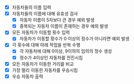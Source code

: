 - [x] 자동차들의 이름 입력
- [x] 자동차들의 이름에 대해 유효성 검사
  - [x] 자동차 이름이 5자보다 큰 경우 예외 발생
  - [x] 중복되는 자동차 이름이 존재하는 경우 예외 발생
- [x] 모든 자동차가 이동할 횟수 입력
  - [x] 자동차가 이동할 횟수가 0 이상의 정수가 아니라면 예외 발생
- [x] 각 횟수에 대해 아래 작업을 반복 수행
  - [x] 각 자동차에 대해 0이상, 9이하의 임의의 정수 생성
  - [x] 정수가 4이상인 자동차를 전진시킴
- [x] 모든 자동차가 이동한 거리를 비교
- [x] 가장 멀리 이동한 자동차를 우승시킴
- [x] 우승 자동차 출력
